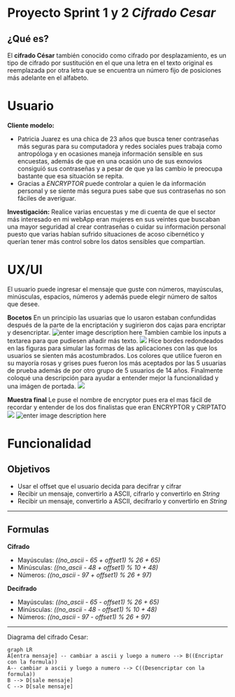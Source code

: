 # Proyecto Sprint 1 y 2 *Cifrado Cesar*

## ¿Qué es?

El **cifrado César** también conocido como cifrado por desplazamiento, es un tipo de cifrado por sustitución en el que una letra en el texto original es reemplazada por otra letra que se encuentra un número fijo de posiciones más adelante en el alfabeto.


# Usuario
**Cliente modelo:**
 - Patricia Juarez es una chica de 23 años que busca tener contraseñas más seguras para su computadora y redes sociales pues trabaja como antropóloga y en ocasiones maneja información sensible en sus encuestas, además de que en una ocasión uno de sus exnovios consiguió sus contraseñas y a pesar de que ya las cambio le preocupa bastante que esa situación se repita.
 - Gracias a *ENCRYPTOR* puede controlar a quien le da información personal y se siente más segura pues sabe que sus contraseñas no son fáciles de averiguar.

**Investigación:**
Realice varias encuestas y me di cuenta de que el sector más interesado en mi webApp eran mujeres en sus veintes que buscaban una mayor seguridad al crear contraseñas o cuidar su información personal puesto que varias habían sufrido situaciones de acoso cibernético y querían tener más control sobre los datos sensibles que compartían.

# UX/UI
El usuario puede ingresar el mensaje que guste con números, mayúsculas, minúsculas, espacios, números y además puede elegir número de saltos que desee.

**Bocetos**
En un principio las usuarias que lo usaron estaban confundidas después de la parte de la encriptación y sugirieron dos cajas para encriptar y desencriptar.
![enter image description here](https://image.ibb.co/m0SnXy/b1.png)
Tambien cambie los inputs a textarea para que pudiesen añadir más texto.
![
](https://image.ibb.co/fx1ECy/b2.png)
Hice bordes redondeados en las figuras para simular las formas de las aplicaciones con las que los usuarios se sienten más acostumbrados.
Los colores que utilice fueron en su mayoría rosas y grises pues fueron los más aceptados por las 5 usuarias de prueba además de por otro grupo de 5 usuarios de 14 años.
Finalmente coloqué una descripción para ayudar a entender mejor la funcionalidad y una imágen de portada.
![
](https://image.ibb.co/cYoSXy/b3.png)

**Muestra final** 
Le puse el nombre de encryptor pues era el mas fácil de recordar y entender de los dos finalistas que eran ENCRYPTOR y CRIPTATO
![
](https://image.ibb.co/e8iuCy/b4.png)
![enter image description here](https://image.ibb.co/idaVkJ/b5.png)





# Funcionalidad

## Objetivos
 - Usar el offset que el usuario decida para decifrar y cifrar
 - Recibir un mensaje, convertirlo a ASCII, cifrarlo y convertirlo en *String*
 -  Recibir un mensaje, convertirlo a ASCII, decifrarlo y convertirlo en *String*
***

## Formulas
**Cifrado**

 - Mayúsculas: *((no_ascii  -  65  +  offset1) %  26  +  65)*
 - Minúsculas: *((no_ascii  -  48  +  offset1) %  10  +  48)*
 - Números: *((no_ascii  -  97  +  offset1) %  26  +  97)*

**Decifrado**
- Mayúsculas: *((no_ascii  -  65  -  offset1) %  26  +  65)*
 - Minúsculas: *((no_ascii  -  48  -  offset1) %  10  +  48)*
 - Números: *((no_ascii  -  97  -  offset1) %  26  +  97)*
***
Diagrama del cifrado Cesar:

```mermaid
graph LR
A[entra mensaje] -- cambiar a ascii y luego a numero --> B((Encriptar con la formula))
A-- cambiar a ascii y luego a numero --> C((Desencriptar con la formula))
B --> D[sale mensaje]
C --> D[sale mensaje]

```